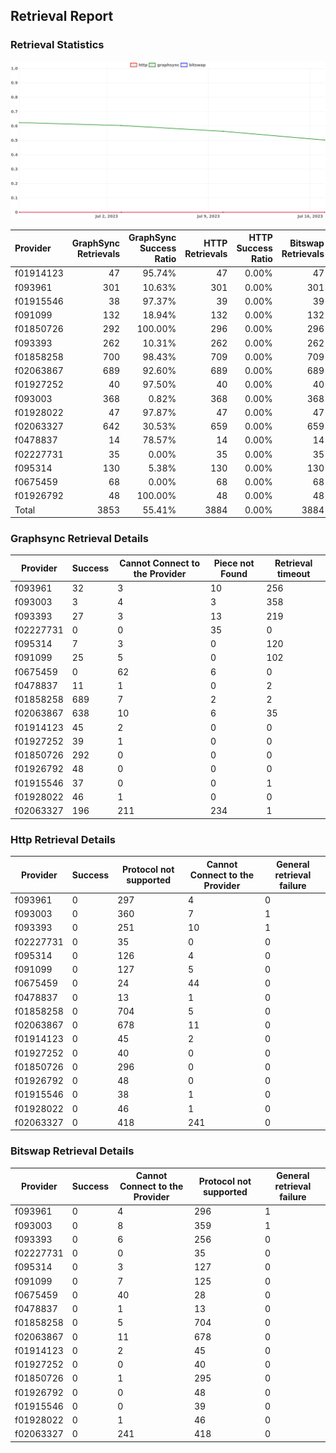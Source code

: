 ## Retrieval Report
### Retrieval Statistics
<img src="https://raw.githubusercontent.com/data-preservation-programs/filplus-checker-assets/main/filecoin-project/filecoin-plus-large-datasets/issues/1000/1690004249938.png"/>

| Provider  | GraphSync Retrievals | GraphSync Success Ratio | HTTP Retrievals | HTTP Success Ratio | Bitswap Retrievals | Bitswap Success Ratio |
| :-------- | -------------------: | ----------------------: | --------------: | -----------------: | -----------------: | --------------------: |
| f01914123 |                   47 |                  95.74% |              47 |              0.00% |                 47 |                 0.00% |
| f093961   |                  301 |                  10.63% |             301 |              0.00% |                301 |                 0.00% |
| f01915546 |                   38 |                  97.37% |              39 |              0.00% |                 39 |                 0.00% |
| f091099   |                  132 |                  18.94% |             132 |              0.00% |                132 |                 0.00% |
| f01850726 |                  292 |                 100.00% |             296 |              0.00% |                296 |                 0.00% |
| f093393   |                  262 |                  10.31% |             262 |              0.00% |                262 |                 0.00% |
| f01858258 |                  700 |                  98.43% |             709 |              0.00% |                709 |                 0.00% |
| f02063867 |                  689 |                  92.60% |             689 |              0.00% |                689 |                 0.00% |
| f01927252 |                   40 |                  97.50% |              40 |              0.00% |                 40 |                 0.00% |
| f093003   |                  368 |                   0.82% |             368 |              0.00% |                368 |                 0.00% |
| f01928022 |                   47 |                  97.87% |              47 |              0.00% |                 47 |                 0.00% |
| f02063327 |                  642 |                  30.53% |             659 |              0.00% |                659 |                 0.00% |
| f0478837  |                   14 |                  78.57% |              14 |              0.00% |                 14 |                 0.00% |
| f02227731 |                   35 |                   0.00% |              35 |              0.00% |                 35 |                 0.00% |
| f095314   |                  130 |                   5.38% |             130 |              0.00% |                130 |                 0.00% |
| f0675459  |                   68 |                   0.00% |              68 |              0.00% |                 68 |                 0.00% |
| f01926792 |                   48 |                 100.00% |              48 |              0.00% |                 48 |                 0.00% |
| Total     |                 3853 |                  55.41% |            3884 |              0.00% |               3884 |                 0.00% |

### Graphsync Retrieval Details
| Provider  | Success | Cannot Connect to the Provider | Piece not Found | Retrieval timeout |
| --------- | ------- | ------------------------------ | --------------- | ----------------- |
| f093961   | 32      | 3                              | 10              | 256               |
| f093003   | 3       | 4                              | 3               | 358               |
| f093393   | 27      | 3                              | 13              | 219               |
| f02227731 | 0       | 0                              | 35              | 0                 |
| f095314   | 7       | 3                              | 0               | 120               |
| f091099   | 25      | 5                              | 0               | 102               |
| f0675459  | 0       | 62                             | 6               | 0                 |
| f0478837  | 11      | 1                              | 0               | 2                 |
| f01858258 | 689     | 7                              | 2               | 2                 |
| f02063867 | 638     | 10                             | 6               | 35                |
| f01914123 | 45      | 2                              | 0               | 0                 |
| f01927252 | 39      | 1                              | 0               | 0                 |
| f01850726 | 292     | 0                              | 0               | 0                 |
| f01926792 | 48      | 0                              | 0               | 0                 |
| f01915546 | 37      | 0                              | 0               | 1                 |
| f01928022 | 46      | 1                              | 0               | 0                 |
| f02063327 | 196     | 211                            | 234             | 1                 |

### Http Retrieval Details
| Provider  | Success | Protocol not supported | Cannot Connect to the Provider | General retrieval failure |
| --------- | ------- | ---------------------- | ------------------------------ | ------------------------- |
| f093961   | 0       | 297                    | 4                              | 0                         |
| f093003   | 0       | 360                    | 7                              | 1                         |
| f093393   | 0       | 251                    | 10                             | 1                         |
| f02227731 | 0       | 35                     | 0                              | 0                         |
| f095314   | 0       | 126                    | 4                              | 0                         |
| f091099   | 0       | 127                    | 5                              | 0                         |
| f0675459  | 0       | 24                     | 44                             | 0                         |
| f0478837  | 0       | 13                     | 1                              | 0                         |
| f01858258 | 0       | 704                    | 5                              | 0                         |
| f02063867 | 0       | 678                    | 11                             | 0                         |
| f01914123 | 0       | 45                     | 2                              | 0                         |
| f01927252 | 0       | 40                     | 0                              | 0                         |
| f01850726 | 0       | 296                    | 0                              | 0                         |
| f01926792 | 0       | 48                     | 0                              | 0                         |
| f01915546 | 0       | 38                     | 1                              | 0                         |
| f01928022 | 0       | 46                     | 1                              | 0                         |
| f02063327 | 0       | 418                    | 241                            | 0                         |

### Bitswap Retrieval Details
| Provider  | Success | Cannot Connect to the Provider | Protocol not supported | General retrieval failure |
| --------- | ------- | ------------------------------ | ---------------------- | ------------------------- |
| f093961   | 0       | 4                              | 296                    | 1                         |
| f093003   | 0       | 8                              | 359                    | 1                         |
| f093393   | 0       | 6                              | 256                    | 0                         |
| f02227731 | 0       | 0                              | 35                     | 0                         |
| f095314   | 0       | 3                              | 127                    | 0                         |
| f091099   | 0       | 7                              | 125                    | 0                         |
| f0675459  | 0       | 40                             | 28                     | 0                         |
| f0478837  | 0       | 1                              | 13                     | 0                         |
| f01858258 | 0       | 5                              | 704                    | 0                         |
| f02063867 | 0       | 11                             | 678                    | 0                         |
| f01914123 | 0       | 2                              | 45                     | 0                         |
| f01927252 | 0       | 0                              | 40                     | 0                         |
| f01850726 | 0       | 1                              | 295                    | 0                         |
| f01926792 | 0       | 0                              | 48                     | 0                         |
| f01915546 | 0       | 0                              | 39                     | 0                         |
| f01928022 | 0       | 1                              | 46                     | 0                         |
| f02063327 | 0       | 241                            | 418                    | 0                         |
